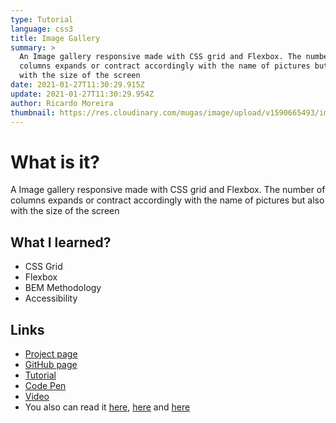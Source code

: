 ```yaml
---
type: Tutorial
language: css3
title: Image Gallery
summary: >
  An Image gallery responsive made with CSS grid and Flexbox. The number of
  columns expands or contract accordingly with the name of pictures but also
  with the size of the screen
date: 2021-01-27T11:30:29.915Z
update: 2021-01-27T11:30:29.954Z
author: Ricardo Moreira
thumbnail: https://res.cloudinary.com/mugas/image/upload/v1590665493/imagegallery_iwjmq5.png
---
```

# **What is it?**

A Image gallery responsive made with CSS grid and Flexbox. The number of columns expands or contract accordingly with the name of pictures but also with the size of the screen



## What I learned?

* CSS Grid
* Flexbox
* BEM Methodology
* Accessibility

## Links

* [Project page](https://goodstuffoodsgallery.netlify.app/)
* [GitHub page](https://github.com/mugas/Image-Gallery)
* [Tutorial](https://www.gscreations.io/blog/create-a-image-gallery)
* [Code Pen](https://codepen.io/mugas/pen/gOaJeMm)
* [Video](https://www.youtube.com/watch?v=URXj6jZeCz0)
* You also can read it [here](https://dev.to/mugas/create-a-image-gallery-with-css-grid-and-flebox-5lo), [here](https://www.linkedin.com/pulse/create-image-gallery-grid-flexbox-ricardo-moreira/?trackingId=qSKl%2FvzkSw2hFO3BufXw4w%3D%3D) and [here](https://medium.com/@ricardo.d.moreira.rm/create-a-image-gallery-with-css-grid-and-flexbox-c9d44c6d7788)